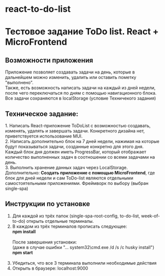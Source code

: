 # react-to-do-list
<h1>Тестовое задание ToDo list. React + MicroFrontend</h1>

<h2>Возможности приложения</h2>
<p>Приложение позволяет создавать задачи на день, которые в дальнейшем можно изменить, удалить или оставить пометку "выполнено".
<br>
Также, есть возможность написать задачи на каждый из дней недели, после чего переключаться по дням с помощью навигационного блока. Все задачи сохраняются в localStorage (условие Техничекого задания)</p>

<h2>Техническое задание:</h2>
<p>1. Написать React-приложение ToDoList с возможностью создавать, изменять, удалять и завершать задачи. Конкретного дизайна нет, приветствуется использование MUI.
<br>
2. Написать дополнительно блок на 7 дней недели, нажимая на которые будут показываться задачи, созданные конкретно для этого дня. Каждый блок дня должен иметь ProgressBar, который отображает количество выполненных задач в соотношении со всеми задачами на день.
<br>
3. Выполнить хранение данных задач через LocalStorage.
<br>
Дополнительно: <strong>Создать приложение с помощью MicroFrontend</strong>, где блок для дней недели и сам ToDo-list являются отдельными самостоятельными приложениями. Фреймворк по выбору (выбран single-spa)
</p>

<h2>Инструкции по установке</h2>
<ol>
    <li>Для каждой из трёх папок (single-spa-root-config, to-do-list, week-of-to-do) открыть отдельные терминалы.</li>
    <li>В каждом из трёх терминалов прописать следующее:
    <br>
    <strong>npm install</strong>
    <br>
    <br>
    После завершения установки:<br>(даже в случае ошибки "... system32\cmd.exe /d /s /c husky install")<br>
    <strong>npm start</strong>
    <br>
    <br></li>
    <li>Убедиться, что все 3 терминала выполнили необходимые действия</li>
    <li>Открыть в браузере: localhost:9000</li>
</ol>
